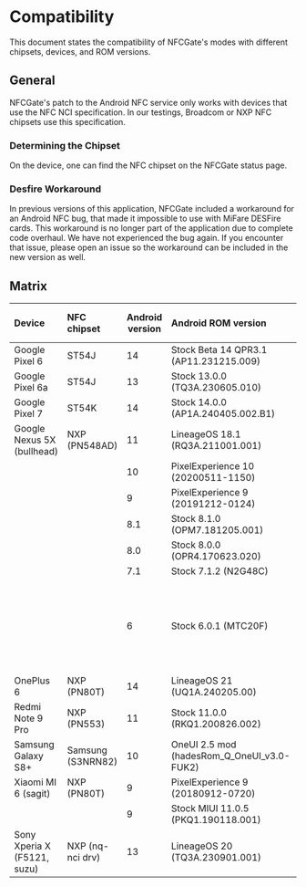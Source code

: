 # Compatibility

This document states the compatibility of NFCGate's modes with different chipsets, devices, and ROM
versions.

## General

NFCGate's patch to the Android NFC service only works with devices that use the NFC NCI
specification. In our testings, Broadcom or NXP NFC chipsets use this specification.

### Determining the Chipset

On the device, one can find the NFC chipset on the NFCGate status page.

### Desfire Workaround

In previous versions of this application, NFCGate included a workaround for an Android NFC bug, that
made it impossible to use with MiFare DESFire cards. This workaround is no longer part of the
application due to complete code overhaul. We have not experienced the bug again. If you encounter
that issue, please open an issue so the workaround can be included in the new version as well.

## Matrix

| Device                     | NFC chipset       | Android version | Android ROM version                        | Clone | On-device capture | Relay | Replay | Notes                                                |
|:---------------------------|:------------------|-----------------|:-------------------------------------------|:-----:|:-----------------:|:-----:|:------:|:-----------------------------------------------------|
| Google Pixel 6             | ST54J             | 14              | Stock Beta 14 QPR3.1 (AP11.231215.009)     |   y   |         y         |   y   |   y    |                                                      |
| Google Pixel 6a            | ST54J             | 13              | Stock 13.0.0 (TQ3A.230605.010)             |   y   |         y         |   y   |   y    |                                                      |
| Google Pixel 7             | ST54K             | 14              | Stock 14.0.0 (AP1A.240405.002.B1)          |   y   |         y         |   y   |   y    |                                                      |
| Google Nexus 5X (bullhead) | NXP (PN548AD)     | 11              | LineageOS 18.1 (RQ3A.211001.001)           |   y   |         y         |   y   |   y    |                                                      |
|                            |                   | 10              | PixelExperience 10 (20200511-1150)         |   y   |         y         |   y   |   y    |                                                      |
|                            |                   | 9               | PixelExperience 9 (20191212-0124)          |   y   |         y         |   y   |   y    |                                                      |
|                            |                   | 8.1             | Stock 8.1.0 (OPM7.181205.001)              |   y   |         y         |   y   |   y    |                                                      |
|                            |                   | 8.0             | Stock 8.0.0 (OPR4.170623.020)              |   y   |         y         |   y   |   y    |                                                      |
|                            |                   | 7.1             | Stock 7.1.2 (N2G48C)                       |   y   |         y         |   y   |   y    |                                                      |
|                            |                   | 6               | Stock 6.0.1 (MTC20F)                       |   y   |         y         |   y   |   y    | No ISO-DEP historical bytes (HIST) due to ROM issue. |
| OnePlus 6                  | NXP (PN80T)       | 14              | LineageOS 21 (UQ1A.240205.00)              |   y   |         ?         |   y   |   y    |                                                      |
| Redmi Note 9 Pro           | NXP (PN553)       | 11              | Stock 11.0.0 (RKQ1.200826.002)             |   y   |         y         |   y   |   y    |                                                      |
| Samsung Galaxy S8+         | Samsung (S3NRN82) | 10              | OneUI 2.5 mod (hadesRom_Q_OneUI_v3.0-FUK2) |   y   |         y         |   y   |   y    |                                                      |
| Xiaomi MI 6 (sagit)        | NXP (PN80T)       | 9               | PixelExperience 9 (20180912-0720)          |   y   |         y         |   y   |   y    |                                                      |
|                            |                   | 9               | Stock MIUI 11.0.5 (PKQ1.190118.001)        |   y   |         y         |   y   |   y    |                                                      |
| Sony Xperia X (F5121, suzu)| NXP (nq-nci drv)  | 13              | LineageOS 20 (TQ3A.230901.001)             |   n   |         y         |   ?   |   n    |                                                      |
